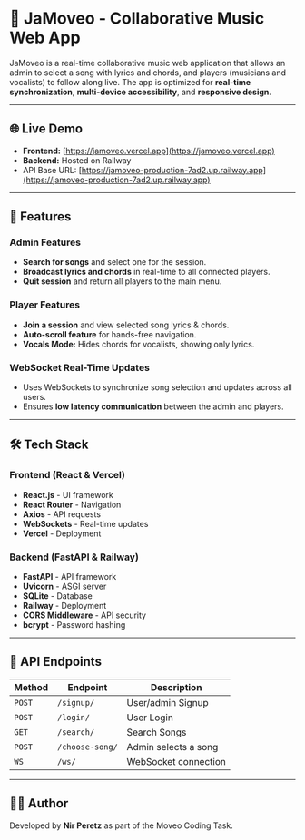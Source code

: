 # 🎸 JaMoveo - Collaborative Music Web App

JaMoveo is a real-time collaborative music web application that allows an admin to select a song with lyrics and chords, and players (musicians and vocalists) to follow along live. The app is optimized for **real-time synchronization**, **multi-device accessibility**, and **responsive design**.

---

## 🌐 Live Demo

- **Frontend:** [https://jamoveo.vercel.app](https://jamoveo.vercel.app)
- **Backend:** Hosted on Railway
- API Base URL: [https://jamoveo-production-7ad2.up.railway.app](https://jamoveo-production-7ad2.up.railway.app)

---

## 🚀 Features

### **Admin Features**

- **Search for songs** and select one for the session.
- **Broadcast lyrics and chords** in real-time to all connected players.
- **Quit session** and return all players to the main menu.

### **Player Features**

- **Join a session** and view selected song lyrics & chords.
- **Auto-scroll feature** for hands-free navigation.
- **Vocals Mode:** Hides chords for vocalists, showing only lyrics.

### **WebSocket Real-Time Updates**

- Uses WebSockets to synchronize song selection and updates across all users.
- Ensures **low latency communication** between the admin and players.

---

## 🛠️ Tech Stack

### **Frontend (React & Vercel)**

- **React.js** - UI framework
- **React Router** - Navigation
- **Axios** - API requests
- **WebSockets** - Real-time updates
- **Vercel** - Deployment

### **Backend (FastAPI & Railway)**

- **FastAPI** - API framework
- **Uvicorn** - ASGI server
- **SQLite** - Database
- **Railway** - Deployment
- **CORS Middleware** - API security
- **bcrypt** - Password hashing

---

## 🔗 API Endpoints

| Method | Endpoint        | Description          |
| ------ | --------------- | -------------------- |
| `POST` | `/signup/`      | User/admin Signup    |
| `POST` | `/login/`       | User Login           |
| `GET`  | `/search/`      | Search Songs         |
| `POST` | `/choose-song/` | Admin selects a song |
| `WS`   | `/ws/`          | WebSocket connection |

---

## 👨‍💻 Author

Developed by **Nir Peretz** as part of the Moveo Coding Task.

